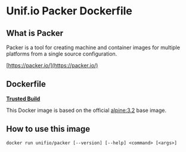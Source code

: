 # Unif.io Packer Dockerfile

## What is Packer

Packer is a tool for creating machine and container images for multiple platforms from a single source configuration.

[https://packer.io/](https://packer.io/)

## Dockerfile

[**Trusted Build**](https://hub.docker.com/r/unifio/packer/)

This Docker image is based on the official [alpine:3.2](https://hub.docker.com/_/alpine/) base image.

## How to use this image

```
docker run unifio/packer [--version] [--help] <command> [<args>]

```
